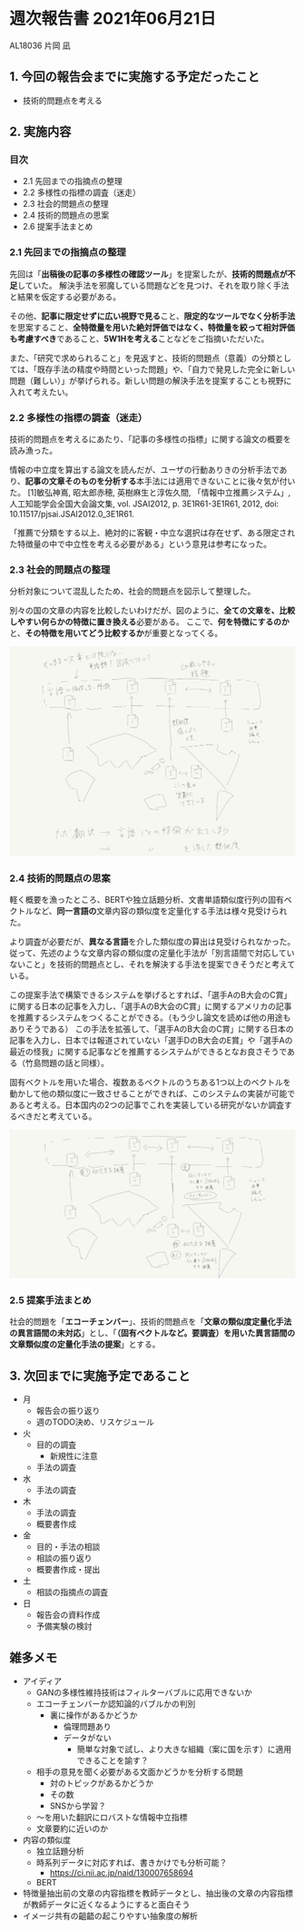 <!-- tex script for md -->
<script type="text/javascript" async src="https://cdnjs.cloudflare.com/ajax/libs/mathjax/2.7.7/MathJax.js?config=TeX-MML-AM_CHTML">
</script>
<script type="text/x-mathjax-config">
 MathJax.Hub.Config({
 tex2jax: {
 inlineMath: [['$', '$'] ],
 displayMath: [ ['$$','$$'], ["\\[","\\]"] ]
 }
 });
</script>

# 週次報告書 2021年06月21日
AL18036 片岡 凪

## 1. 今回の報告会までに実施する予定だったこと
- 技術的問題点を考える

## 2. 実施内容

### 目次
- 2.1 先回までの指摘点の整理
- 2.2 多様性の指標の調査（迷走）
- 2.3 社会的問題点の整理
- 2.4 技術的問題点の思案
- 2.6 提案手法まとめ

### 2.1 先回までの指摘点の整理
先回は「**出稿後の記事の多様性の確認ツール**」を提案したが、**技術的問題点が不足**していた。
解決手法を邪魔している問題などを見つけ、それを取り除く手法と結果を仮定する必要がある。

その他、**記事に限定せずに広い視野で見る**こと、**限定的なツールでなく分析手法**を思案すること、**全特徴量を用いた絶対評価ではなく、特徴量を絞って相対評価も考慮すべき**であること、**5W1Hを考える**ことなどをご指摘いただいた。

また、「研究で求められること」を見返すと、技術的問題点（意義）の分類としては、「既存手法の精度や時間といった問題」や、「自力で発見した完全に新しい問題（難しい）」が挙げられる。新しい問題の解決手法を提案することも視野に入れて考えたい。

### 2.2 多様性の指標の調査（迷走）
技術的問題点を考えるにあたり、「記事の多様性の指標」に関する論文の概要を読み漁った。

情報の中立度を算出する論文を読んだが、ユーザの行動ありきの分析手法であり、**記事の文章そのものを分析する**本手法には適用できないことに後々気が付いた。
[1]敏弘神嶌, 昭太郎赤穂, 英樹麻生と淳佐久間, 「情報中立推薦システム」, 人工知能学会全国大会論文集, vol. JSAI2012, p. 3E1R61-3E1R61, 2012, doi: 10.11517/pjsai.JSAI2012.0_3E1R61.

「推薦で分類をする以上、絶対的に客観・中立な選択は存在せず、ある限定された特徴量の中で中立性を考える必要がある」という意見は参考になった。

### 2.3 社会的問題点の整理
分析対象について混乱したため、社会的問題点を図示して整理した。

別々の国の文章の内容を比較したいわけだが、図のように、**全ての文章を、比較しやすい何らかの特徴に置き換える**必要がある。
ここで、**何を特徴にするのか**と、**その特徴を用いてどう比較するか**が重要となってくる。

![](img/problem-align-01_20210621.png)

### 2.4 技術的問題点の思案
軽く概要を漁ったところ、BERTや独立話題分析、文書単語類似度行列の固有ベクトルなど、**同一言語の**文章内容の類似度を定量化する手法は様々見受けられた。

より調査が必要だが、**異なる言語**を介した類似度の算出は見受けられなかった。
従って、先述のような文章内容の類似度の定量化手法が「別言語間で対応していないこと」を技術的問題点とし、それを解決する手法を提案できそうだと考えている。

この提案手法で構築できるシステムを挙げるとすれば、「選手AのB大会のC賞」に関する日本の記事を入力し、「選手AのB大会のC賞」に関するアメリカの記事を推薦するシステムをつくることができる。（もう少し論文を読めば他の用途もありそうである）
この手法を拡張して、「選手AのB大会のC賞」に関する日本の記事を入力し、日本では報道されていない「選手DのB大会のE賞」や「選手Aの最近の怪我」に関する記事などを推薦するシステムができるとなお良さそうである（竹島問題の話と同様）。

固有ベクトルを用いた場合、複数あるベクトルのうちある1つ以上のベクトルを動かして他の類似度に一致させることができれば、このシステムの実装が可能であると考える。日本国内の2つの記事でこれを実装している研究がないか調査するべきだと考えている。

![](img/problem-align-02_20210621.png)

### 2.5 提案手法まとめ
社会的問題を「**エコーチェンバー**」、技術的問題点を「**文章の類似度定量化手法の異言語間の未対応**」とし、「**（固有ベクトルなど。要調査）を用いた異言語間の文章類似度の定量化手法の提案**」とする。

## 3. 次回までに実施予定であること
- 月
    - 報告会の振り返り
    - 週のTODO決め、リスケジュール
- 火
    - 目的の調査
        - 新規性に注意
    - 手法の調査
- 水
    - 手法の調査
- 木
    - 手法の調査
    - 概要書作成
- 金
    - 目的・手法の相談
    - 相談の振り返り
    - 概要書作成・提出
- 土
    - 相談の指摘点の調査
- 日
    - 報告会の資料作成
    - 予備実験の検討

## 雑多メモ
- アイディア
    - GANの多様性維持技術はフィルターバブルに応用できないか
    - エコーチェンバーか認知論的バブルかの判別
        - 裏に操作があるかどうか
            - 倫理問題あり
            - データがない
                - 簡単な対象で試し、より大きな組織（案に国を示す）に適用できることを諭す？
    - 相手の意見を聞く必要がある文面かどうかを分析する問題
        - 対のトピックがあるかどうか
        - その数
        - SNSから学習？
    - ～を用いた翻訳にロバストな情報中立指標
    - 文章要約に近いのか
- 内容の類似度
    - 独立話題分析
    - 時系列データに対応すれば、書きかけでも分析可能？
        - https://ci.nii.ac.jp/naid/130007658694
    - BERT
- 特徴量抽出前の文章の内容指標を教師データとし、抽出後の文章の内容指標が教師データに近くなるようにすると面白そう
- イメージ共有の齟齬の起こりやすい抽象度の解析
